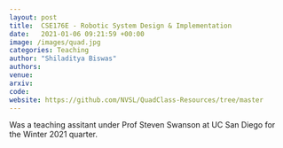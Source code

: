 ```yaml
---
layout: post
title:  CSE176E - Robotic System Design & Implementation
date:   2021-01-06 09:21:59 +00:00
image: /images/quad.jpg
categories: Teaching
author: "Shiladitya Biswas"
authors:
venue: 
arxiv: 
code: 
website: https://github.com/NVSL/QuadClass-Resources/tree/master
---
```


Was a teaching assitant under Prof Steven Swanson at UC San Diego for the Winter 2021 quarter.